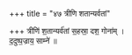 +++
title = "४७ त्रीणि शतान्यर्वतां"

+++
त्रीणि॑ श॒तान्यर्व॑तां स॒हस्रा॒ दश॒ गोना॑म् ।  
द॒दुष्प॒ज्राय॒ साम्ने॑ ॥
